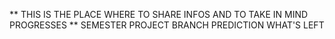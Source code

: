 ** THIS IS THE PLACE WHERE TO SHARE INFOS AND TO TAKE IN MIND PROGRESSES
** SEMESTER PROJECT BRANCH PREDICTION WHAT'S LEFT